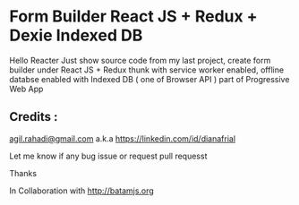 # Form Builder React JS + Redux + Dexie Indexed DB
Hello Reacter
Just show source code from my last project, create form builder under React JS + Redux thunk with service worker enabled, offline databse enabled with Indexed DB ( one of Browser API ) part of Progressive Web App

## Credits :
agil.rahadi@gmail.com a.k.a https://linkedin.com/id/dianafrial

Let me know if any bug issue or request pull requesst

Thanks

In Collaboration with http://batamjs.org
